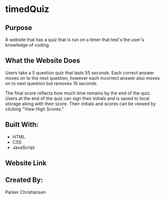# timedQuiz

## Purpose
A website that has a quiz that is run on a timer that test's the user's knowledge of coding.

## What the Website Does
Users take a 5 question quiz that lasts 55 seconds. Each correct answer moves on to the next question, however each incorrect answer also moves on to next question but removes 10 seconds.

The final score reflects how much time remains by the end of the quiz. Users at the end of the quiz can sign their initials and is saved to local storage along with their score. Their initials and scores can be viewed by clicking "View High Scores."

## Built With:
* HTML
* CSS
* JavaScript

## Website Link


## Created By:
Parker Christiansen